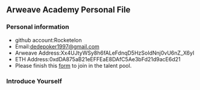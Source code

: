 ## Arweave Academy Personal File

### Personal information

- github account:Rocketelon
- Email:dedepoker1997@gmail.com
- Arweave Address:Xx4UJtyWSy8h6fALeFdnqD5HzSoIdNnj0vU6nZ_X6yI
- ETH Address:0xdDA875aB21eEFFEaE8DAfC5Ae3bFd21d9acE6d21
- Please finish this [form](https://docs.google.com/forms/d/e/1FAIpQLSfWA5fIIcBgmRppm3jNz5vmf9Mai_QMVil-2pO4r7YKn_Zhtw/viewform?usp=sf_link) to join in the talent pool.

### Introduce Yourself

